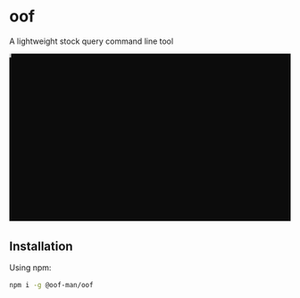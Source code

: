 # oof

A lightweight stock query command line tool

![svg](https://raw.githubusercontent.com/oofy-man/oof/master/example.svg)

## Installation

Using npm:

```bash
npm i -g @oof-man/oof
```
